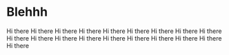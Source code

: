 # Blehhh
Hi there
Hi there
Hi there
Hi there
Hi there
Hi there
Hi there
Hi there
Hi there
Hi there
Hi there
Hi there
Hi there
Hi there
Hi there
Hi there
Hi there
Hi there
Hi there

